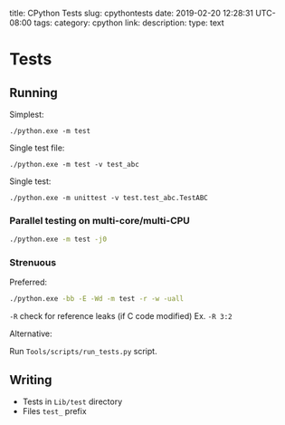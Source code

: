 title: CPython Tests
slug: cpythontests
date: 2019-02-20 12:28:31 UTC-08:00
tags:
category: cpython
link:
description:
type: text

# Tests

## Running

Simplest:

    ./python.exe -m test

Single test file:

    ./python.exe -m test -v test_abc

Single test:

    ./python.exe -m unittest -v test.test_abc.TestABC

### Parallel testing on multi-core/multi-CPU

```bash
./python.exe -m test -j0
```

### Strenuous

Preferred:

```bash
./python.exe -bb -E -Wd -m test -r -w -uall
```

`-R` check for reference leaks (if C code modified) Ex. `-R 3:2`

Alternative:

Run `Tools/scripts/run_tests.py` script.

## Writing

- Tests in `Lib/test` directory
- Files `test_` prefix
